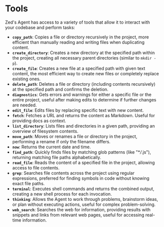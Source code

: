# Tools

Zed's Agent has access to a variety of tools that allow it to interact with your codebase and perform tasks:

- **`copy_path`**: Copies a file or directory recursively in the project, more efficient than manually reading and writing files when duplicating content.
- **`create_directory`**: Creates a new directory at the specified path within the project, creating all necessary parent directories (similar to `mkdir -p`).
- **`create_file`**: Creates a new file at a specified path with given text content, the most efficient way to create new files or completely replace existing ones.
- **`delete_path`**: Deletes a file or directory (including contents recursively) at the specified path and confirms the deletion.
- **`diagnostics`**: Gets errors and warnings for either a specific file or the entire project, useful after making edits to determine if further changes are needed.
- **`edit_file`**: Edits files by replacing specific text with new content.
- **`fetch`**: Fetches a URL and returns the content as Markdown. Useful for providing docs as context.
- **`list_directory`**: Lists files and directories in a given path, providing an overview of filesystem contents.
- **`move_path`**: Moves or renames a file or directory in the project, performing a rename if only the filename differs.
- **`now`**: Returns the current date and time.
- **`find_path`**: Quickly finds files by matching glob patterns (like "\*_/_.js"), returning matching file paths alphabetically.
- **`read_file`**: Reads the content of a specified file in the project, allowing access to file contents.
- **`grep`**: Searches file contents across the project using regular expressions, preferred for finding symbols in code without knowing exact file paths.
- **`terminal`**: Executes shell commands and returns the combined output, creating a new shell process for each invocation.
- **`thinking`**: Allows the Agent to work through problems, brainstorm ideas, or plan without executing actions, useful for complex problem-solving.
- **`web_search`**: Searches the web for information, providing results with snippets and links from relevant web pages, useful for accessing real-time information.
